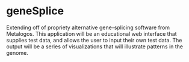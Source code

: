 # geneSplice
Extending off of propriety alternative gene-splicing software from Metalogos.  This application will be an educational web interface that supplies test data, and allows the user to input their own test data.  The output will be a series of visualizations that will illustrate patterns in the genome. 
